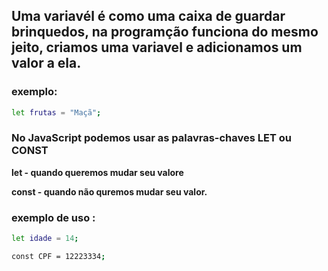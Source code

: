 ## Uma variavél é como uma caixa de guardar brinquedos, na programção funciona do mesmo jeito, criamos uma variavel e adicionamos um valor a ela. 

### exemplo:

```bash
let frutas = "Maçã";

```

### No JavaScript podemos usar as palavras-chaves LET ou CONST

**let - quando queremos mudar seu valore**

**const - quando não quremos  mudar seu valor.**

### exemplo de uso :
```bash 
let idade = 14;

const CPF = 12223334;
```